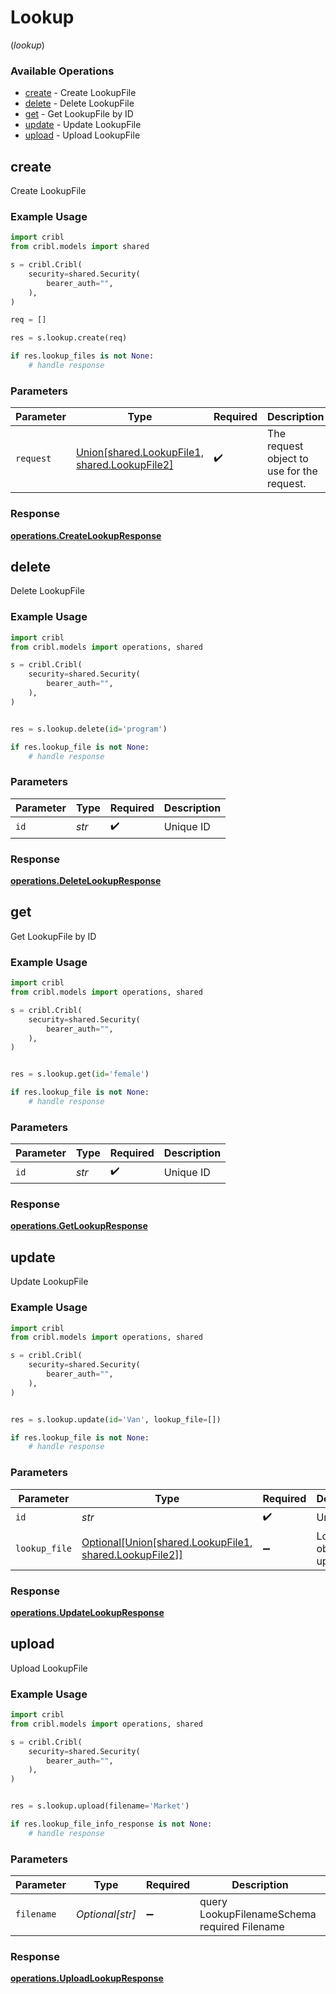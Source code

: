 # Lookup
(*lookup*)

### Available Operations

* [create](#create) - Create LookupFile
* [delete](#delete) - Delete LookupFile
* [get](#get) - Get LookupFile by ID
* [update](#update) - Update LookupFile
* [upload](#upload) - Upload LookupFile

## create

Create LookupFile

### Example Usage

```python
import cribl
from cribl.models import shared

s = cribl.Cribl(
    security=shared.Security(
        bearer_auth="",
    ),
)

req = []

res = s.lookup.create(req)

if res.lookup_files is not None:
    # handle response
```

### Parameters

| Parameter                                                                          | Type                                                                               | Required                                                                           | Description                                                                        |
| ---------------------------------------------------------------------------------- | ---------------------------------------------------------------------------------- | ---------------------------------------------------------------------------------- | ---------------------------------------------------------------------------------- |
| `request`                                                                          | [Union[shared.LookupFile1, shared.LookupFile2]](../../models/shared/lookupfile.md) | :heavy_check_mark:                                                                 | The request object to use for the request.                                         |


### Response

**[operations.CreateLookupResponse](../../models/operations/createlookupresponse.md)**


## delete

Delete LookupFile

### Example Usage

```python
import cribl
from cribl.models import operations, shared

s = cribl.Cribl(
    security=shared.Security(
        bearer_auth="",
    ),
)


res = s.lookup.delete(id='program')

if res.lookup_file is not None:
    # handle response
```

### Parameters

| Parameter          | Type               | Required           | Description        |
| ------------------ | ------------------ | ------------------ | ------------------ |
| `id`               | *str*              | :heavy_check_mark: | Unique ID          |


### Response

**[operations.DeleteLookupResponse](../../models/operations/deletelookupresponse.md)**


## get

Get LookupFile by ID

### Example Usage

```python
import cribl
from cribl.models import operations, shared

s = cribl.Cribl(
    security=shared.Security(
        bearer_auth="",
    ),
)


res = s.lookup.get(id='female')

if res.lookup_file is not None:
    # handle response
```

### Parameters

| Parameter          | Type               | Required           | Description        |
| ------------------ | ------------------ | ------------------ | ------------------ |
| `id`               | *str*              | :heavy_check_mark: | Unique ID          |


### Response

**[operations.GetLookupResponse](../../models/operations/getlookupresponse.md)**


## update

Update LookupFile

### Example Usage

```python
import cribl
from cribl.models import operations, shared

s = cribl.Cribl(
    security=shared.Security(
        bearer_auth="",
    ),
)


res = s.lookup.update(id='Van', lookup_file=[])

if res.lookup_file is not None:
    # handle response
```

### Parameters

| Parameter                                                                                    | Type                                                                                         | Required                                                                                     | Description                                                                                  |
| -------------------------------------------------------------------------------------------- | -------------------------------------------------------------------------------------------- | -------------------------------------------------------------------------------------------- | -------------------------------------------------------------------------------------------- |
| `id`                                                                                         | *str*                                                                                        | :heavy_check_mark:                                                                           | Unique ID                                                                                    |
| `lookup_file`                                                                                | [Optional[Union[shared.LookupFile1, shared.LookupFile2]]](../../models/shared/lookupfile.md) | :heavy_minus_sign:                                                                           | LookupFile object to be updated                                                              |


### Response

**[operations.UpdateLookupResponse](../../models/operations/updatelookupresponse.md)**


## upload

Upload LookupFile

### Example Usage

```python
import cribl
from cribl.models import operations, shared

s = cribl.Cribl(
    security=shared.Security(
        bearer_auth="",
    ),
)


res = s.lookup.upload(filename='Market')

if res.lookup_file_info_response is not None:
    # handle response
```

### Parameters

| Parameter                                    | Type                                         | Required                                     | Description                                  |
| -------------------------------------------- | -------------------------------------------- | -------------------------------------------- | -------------------------------------------- |
| `filename`                                   | *Optional[str]*                              | :heavy_minus_sign:                           | query LookupFilenameSchema required Filename |


### Response

**[operations.UploadLookupResponse](../../models/operations/uploadlookupresponse.md)**

